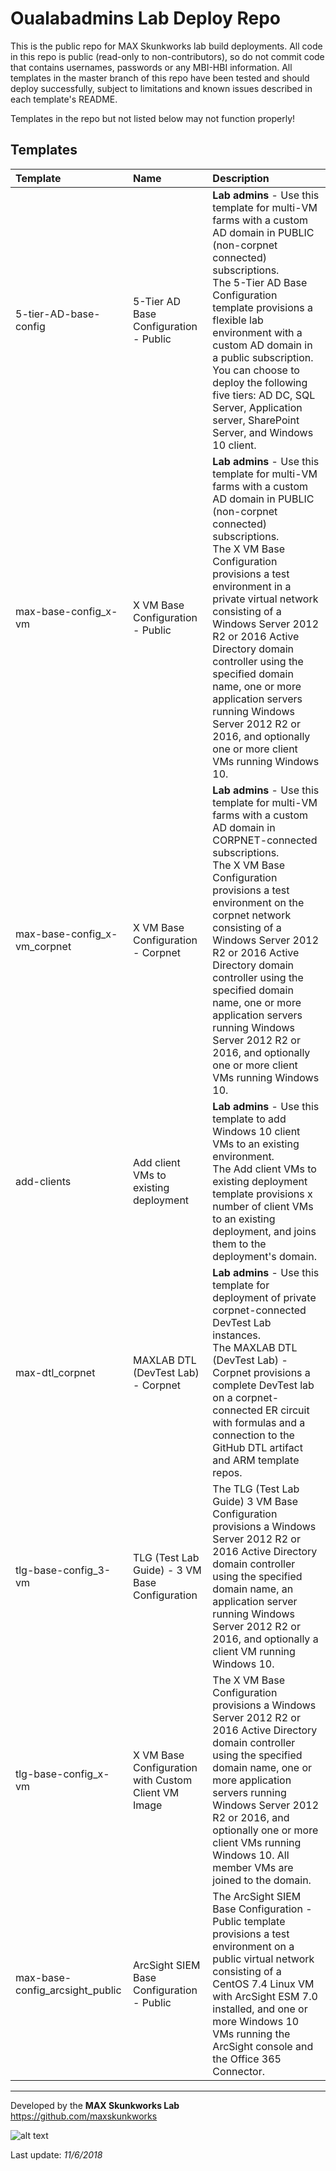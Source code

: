 # Oualabadmins Lab Deploy Repo

This is the public repo for MAX Skunkworks lab build deployments. All code in this repo is public (read-only to non-contributors), so do not commit code that contains usernames, passwords or any MBI-HBI information. All templates in the master branch of this repo have been tested and should deploy successfully, subject to limitations and known issues described in each template's README.

Templates in the repo but not listed below may not function properly!

## Templates

| Template                     | Name                                                    | Description
| :-------------------         | :-------------------                                    | :-------------------
| 5-tier-AD-base-config         | 5-Tier AD Base Configuration - Public                  | **Lab admins** - Use this template for multi-VM farms with a custom AD domain in PUBLIC (non-corpnet connected) subscriptions. <br> The 5-Tier AD Base Configuration template provisions a flexible lab environment with a custom AD domain in a public subscription.  You can choose to deploy the following five tiers: AD DC, SQL Server, Application server, SharePoint Server, and Windows 10 client.
| max-base-config_x-vm         | X VM Base Configuration - Public                        | **Lab admins** - Use this template for multi-VM farms with a custom AD domain in PUBLIC (non-corpnet connected) subscriptions. <br> The X VM Base Configuration provisions a test environment in a private virtual network consisting of a Windows Server 2012 R2 or 2016 Active Directory domain controller using the specified domain name, one or more application servers running Windows Server 2012 R2 or 2016, and optionally one or more client VMs running Windows 10.
| max-base-config_x-vm_corpnet | X VM Base Configuration - Corpnet                       | **Lab admins** - Use this template for multi-VM farms with a custom AD domain in CORPNET-connected subscriptions. <br> The X VM Base Configuration provisions a test environment on the corpnet network consisting of a Windows Server 2012 R2 or 2016 Active Directory domain controller using the specified domain name, one or more application servers running Windows Server 2012 R2 or 2016, and optionally one or more client VMs running Windows 10.
| add-clients         | Add client VMs to existing deployment                         | **Lab admins** - Use this template to add Windows 10 client VMs to an existing environment. <br> The Add client VMs to existing deployment template provisions x number of client VMs to an existing deployment, and joins them to the deployment's domain.
| max-dtl_corpnet              | MAXLAB DTL (DevTest Lab) - Corpnet                      | **Lab admins** - Use this template for deployment of private corpnet-connected DevTest Lab instances. <br> The MAXLAB DTL (DevTest Lab) - Corpnet provisions a complete DevTest lab on a corpnet-connected ER circuit with formulas and a connection to the GitHub DTL artifact and ARM template repos.
| tlg-base-config_3-vm         | TLG (Test Lab Guide) - 3 VM Base Configuration          | The TLG (Test Lab Guide) 3 VM Base Configuration provisions a Windows Server 2012 R2 or 2016 Active Directory domain controller using the specified domain name, an application server running Windows Server 2012 R2 or 2016, and optionally a client VM running Windows 10.
| tlg-base-config_x-vm         | X VM Base Configuration with Custom Client VM Image     | The X VM Base Configuration provisions a Windows Server 2012 R2 or 2016 Active Directory domain controller using the specified domain name, one or more application servers running Windows Server 2012 R2 or 2016, and optionally one or more client VMs running Windows 10. All member VMs are joined to the domain.
| max-base-config_arcsight_public | ArcSight SIEM Base Configuration - Public | The ArcSight SIEM Base Configuration - Public template provisions a test environment on a public virtual network consisting of a CentOS 7.4 Linux VM with ArcSight ESM 7.0 installed, and one or more Windows 10 VMs running the ArcSight console and the Office 365 Connector.

___
Developed by the **MAX Skunkworks Lab**
https://github.com/maxskunkworks

![alt text](https://github.com/oualabadmins/lab_deploy/blob/master/common/images/maxskunkworkslogo-small.jpg "MAX Skunkworks")

Last update: _11/6/2018_
